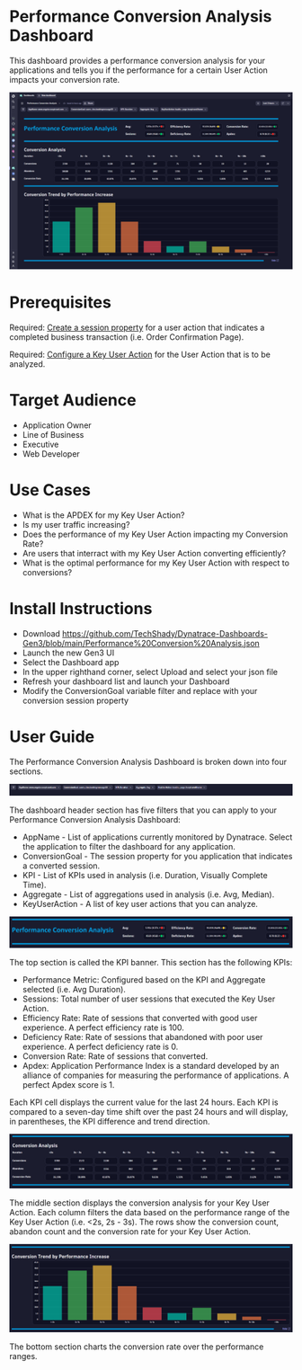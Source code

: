 # Performance Conversion Analysis Dashboard
This dashboard provides a performance conversion analysis for your applications and tells you if the performance for a certain User Action impacts your conversion rate.

![Performance Conversion Analysis Dashboard](PerformanceConversionAnalysis.png)

# Prerequisites

Required: [Create a session property](https://www.dynatrace.com/support/help/platform-modules/digital-experience/web-applications/additional-configuration/define-user-action-and-session-properties) for a user action that indicates a completed business transaction (i.e. Order Confirmation Page).

Required: [Configure a Key User Action](https://www.dynatrace.com/support/help/platform-modules/digital-experience/web-applications/additional-configuration/configure-key-user-actions-web) for the User Action that is to be analyzed.

# Target Audience

- Application Owner
- Line of Business
- Executive
- Web Developer

# Use Cases

- What is the APDEX for my Key User Action?
- Is my user traffic increasing?
- Does the performance of my Key User Action impacting my Conversion Rate?
- Are users that interract with my Key User Action converting efficiently?
- What is the optimal performance for my Key User Action with respect to conversions?

# Install Instructions

- Download https://github.com/TechShady/Dynatrace-Dashboards-Gen3/blob/main/Performance%20Conversion%20Analysis.json
- Launch the new Gen3 UI
- Select the Dashboard app
- In the upper righthand corner, select Upload and select your json file
- Refresh your dashboard list and launch your Dashboard
- Modify the ConversionGoal variable filter and replace with your conversion session property

# User Guide

The Performance Conversion Analysis Dashboard is broken down into four sections.

![Performance Conversion Analysis Dashboard](PerformanceConversionAnalysis-0.png)

The dashboard header section has five filters that you can apply to your Performance Conversion Analysis Dashboard:
- AppName - List of applications currently monitored by Dynatrace. Select the application to filter the dashboard for any application.
- ConversionGoal - The session property for you application that indicates a converted session.
- KPI - List of KPIs used in analysis (i.e. Duration, Visually Complete Time).
- Aggregate - List of aggregations used in analysis (i.e. Avg, Median).
- KeyUserAction - A list of key user actions that you can analyze.

![Performance Conversion Analysis Dashboard](PerformanceConversionAnalysis-1.png)

The top section is called the KPI banner. This section has the following KPIs:
- Performance Metric: Configured based on the KPI and Aggregate selected (i.e. Avg Duration).
- Sessions: Total number of user sessions that executed the Key User Action.
- Efficiency Rate: Rate of sessions that converted with good user experience. A perfect efficiency rate is 100.
- Deficiency Rate: Rate of sessions that abandoned with poor user experience. A perfect deficiency rate is 0.
- Conversion Rate: Rate of sessions that converted.
- Apdex: Application Performance Index is a standard developed by an alliance of companies for measuring the performance of applications. A perfect Apdex score is 1.

Each KPI cell displays the current value for the last 24 hours. Each KPI is compared to a seven-day time shift over the past 24 hours and will display, in parentheses, the KPI difference and trend direction.

![Performance Conversion Analysis Dashboard](PerformanceConversionAnalysis-2.png)

The middle section displays the conversion analysis for your Key User Action. Each column filters the data based on the performance range of the Key User Action (i.e. <2s, 2s - 3s). The rows show the conversion count, abandon count and the conversion rate for your Key User Action. 

![Performance Conversion Analysis Dashboard](PerformanceConversionAnalysis-3.png)

The bottom section charts the conversion rate over the performance ranges.

